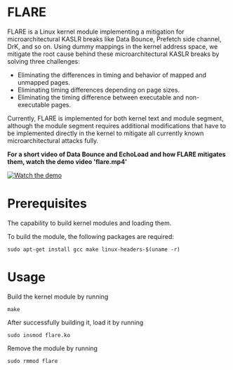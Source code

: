 # FLARE

FLARE is a Linux kernel module implementing a mitigation for microarchitectural KASLR breaks like Data Bounce, Prefetch side channel, DrK, and so on. Using dummy mappings in the kernel address space, we mitigate the root cause behind these microarchitectural KASLR breaks by solving three challenges:

* Eliminating the differences in timing and behavior of mapped and unmapped pages.
* Eliminating timing differences depending on page sizes.
* Eliminating the timing difference between executable and non-executable pages.

Currently, FLARE is implemented for both kernel text and module segment, although the module segment requires additional modifications that have to be implemented directly in the kernel to mitigate all currently known microarchitectural attacks fully.

**For a short video of Data Bounce and EchoLoad and how FLARE mitigates them, watch the demo video 'flare.mp4'**

[![Watch the demo](https://raw.github.com/flare-mitigation/FLARE/master/flare.png)](https://github.com/flare-mitigation/FLARE/raw/master/flare.mp4)

# Prerequisites
The capability to build kernel modules and loading them.

To build the module, the following packages are required:
```
sudo apt-get install gcc make linux-headers-$(uname -r)
```

# Usage
Build the kernel module by running
```
make
```

After successfully building it, load it by running
```
sudo insmod flare.ko
```

Remove the module by running
```
sudo rmmod flare
```
